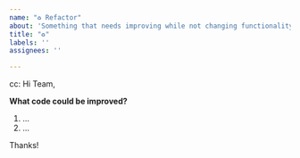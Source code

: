 ```yaml
---
name: "♻️ Refactor"
about: 'Something that needs improving while not changing functionality '
title: "♻️"
labels: ''
assignees: ''

---
```

<!-- These comments automatically delete -->
<!-- @ mention users who should be in the loop next to cc: -->
cc: 
Hi Team,


**What code could be improved?**
<!-- Add a link to the area/file that needs refactoring -->

<!-- Explain why -->

<!--Add numbered tasks-->
1. ...
2. ...

Thanks!